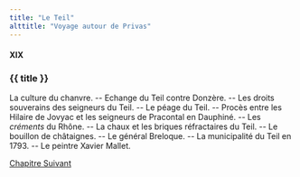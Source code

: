 ```yaml
---
title: "Le Teil"
alttitle: "Voyage autour de Privas"
---
```


#### XIX

### {{ title }}

<div id="tltr">

La culture du chanvre. -- Echange du Teil contre Donzère. -- Les droits
souverains des seigneurs du Teil. -- Le péage du Teil. -- Procès entre les
Hilaire de Jovyac et les seigneurs de Pracontal en Dauphiné. -- Les _créments_
du Rhône. -- La chaux et les briques réfractaires du Teil. -- Le bouillon de
châtaignes. -- Le général Breloque. -- La municipalité du Teil en 1793. -- Le
peintre Xavier Mallet.

</div>

<div id="next">

[Chapitre Suivant](20.html)

</div>
